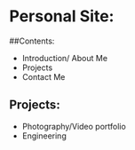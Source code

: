 # Personal Site:
##Contents:
- Introduction/ About Me
- Projects
- Contact Me 



## Projects:
- Photography/Video portfolio
- Engineering
